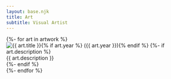 ```yaml
---
layout: base.njk
title: Art
subtitle: Visual Artist
---
```

<div class="gallery">
  <div class="gallery-grid">
    {%- for art in artwork %}
    <div class="gallery-item">
      <img src="/assets/art/{{ art.filename }}" alt="{{ art.title }}{% if art.year %} ({{ art.year }}){% endif %}">
      {%- if art.description %}
      <div class="gallery-caption">{{ art.description }}</div>
      {%- endif %}
    </div>
    {%- endfor %}
  </div>
</div>